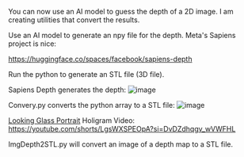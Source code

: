 You can now use an AI model to guess the depth of a 2D image. I am creating utilities that convert the results.

Use an AI model to generate an npy file for the depth. Meta's Sapiens project is nice:

https://huggingface.co/spaces/facebook/sapiens-depth

Run the python to generate an STL file (3D file).

Sapiens Depth generates the depth:
![image](https://github.com/user-attachments/assets/1d48c459-a8ec-41cc-9cea-b7b47837266b)

Convery.py converts the python array to a STL file:
![image](https://github.com/user-attachments/assets/a5f15965-9ba1-46d2-8668-ff98f1719ea4)

[Looking Glass Portrait](https://lookingglassfactory.com/looking-glass-portrait) Holigram Video:<br>
https://youtube.com/shorts/LgsWXSPEOpA?si=DvDZdhqgv_wVWFHL

ImgDepth2STL.py will convert an image of a depth map to a STL file.
